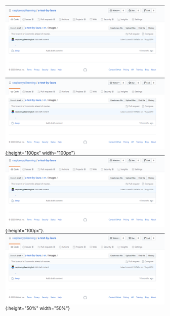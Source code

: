 ![image](images/image.png)
![image](images/image.png){:height="100px" width="100px"}
![image](images/image.png){:height="100px"}.
![image](images/image.png){:height="50%" width="50%"}
